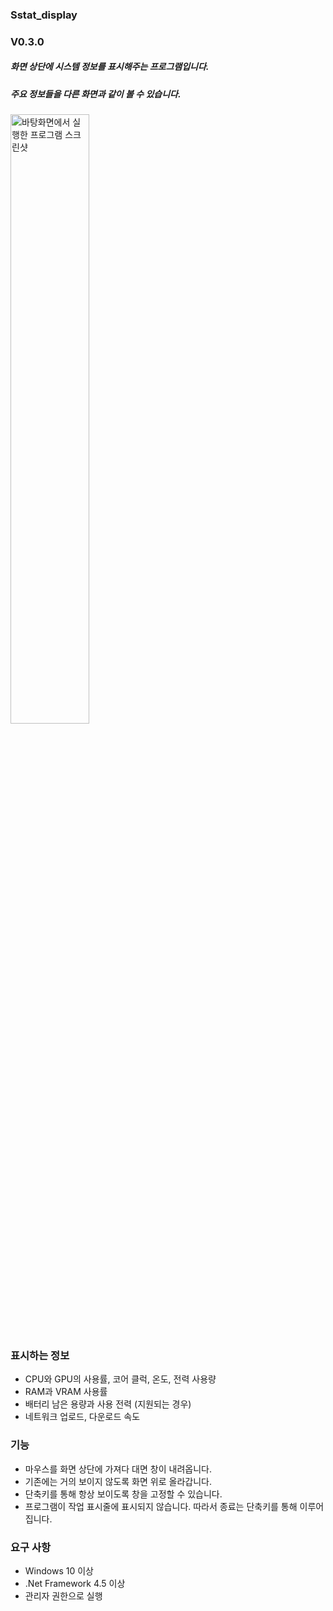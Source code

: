 ### Sstat_display

### V0.3.0

##### 화면 상단에 시스템 정보를 표시해주는 프로그램입니다.
##### 주요 정보들을 다른 화면과 같이 볼 수 있습니다.

<img src="https://github.com/user-attachments/assets/454eb2b4-876f-43d4-8ab7-9e3280563f63" width="50%" alt="바탕화면에서 실행한 프로그램 스크린샷"></img>

### 표시하는 정보
- CPU와 GPU의 사용률, 코어 클럭, 온도, 전력 사용량
- RAM과 VRAM 사용률
- 배터리 남은 용량과 사용 전력 (지원되는 경우)
- 네트워크 업로드, 다운로드 속도

### 기능
- 마우스를 화면 상단에 가져다 대면 창이 내려옵니다.
- 기존에는 거의 보이지 않도록 화면 위로 올라갑니다.
- 단축키를 통해 항상 보이도록 창을 고정할 수 있습니다.
- 프로그램이 작업 표시줄에 표시되지 않습니다. 따라서 종료는 단축키를 통해 이루어집니다.

### 요구 사항
- Windows 10 이상
- .Net Framework 4.5 이상
- 관리자 권한으로 실행
